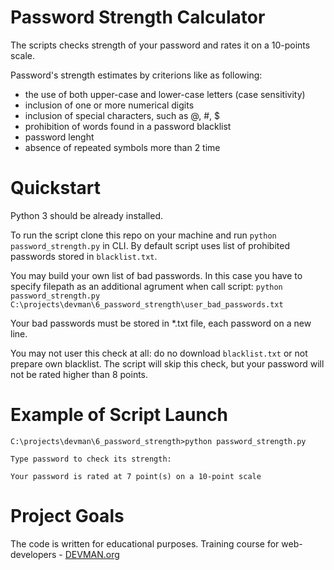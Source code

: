 # Password Strength Calculator

The scripts checks strength of your password and rates it on a 10-points scale.

Password's strength estimates by criterions like as following:
- the use of both upper-case and lower-case letters (case sensitivity)
- inclusion of one or more numerical digits
- inclusion of special characters, such as @, #, $
- prohibition of words found in a password blacklist
- password lenght
- absence of repeated symbols more than 2 time

# Quickstart

Python 3 should be already installed.

To run the script clone this repo on your machine and run ```python password_strength.py``` in CLI.
By default script uses list of prohibited passwords stored in ```blacklist.txt```.

You may build your own list of bad passwords. In this case you have to specify filepath as an additional agrument when call script:
```python password_strength.py C:\projects\devman\6_password_strength\user_bad_passwords.txt```

Your bad passwords must be stored in *.txt file, each password on a new line.

You may not user this check at all: do no download ```blacklist.txt``` or not prepare own blacklist. The script will skip this check,
but your password will not be rated higher than 8 points.

# Example of Script Launch

```
C:\projects\devman\6_password_strength>python password_strength.py

Type password to check its strength:

Your password is rated at 7 point(s) on a 10-point scale

```

# Project Goals

The code is written for educational purposes. Training course for web-developers - [DEVMAN.org](https://devman.org)
